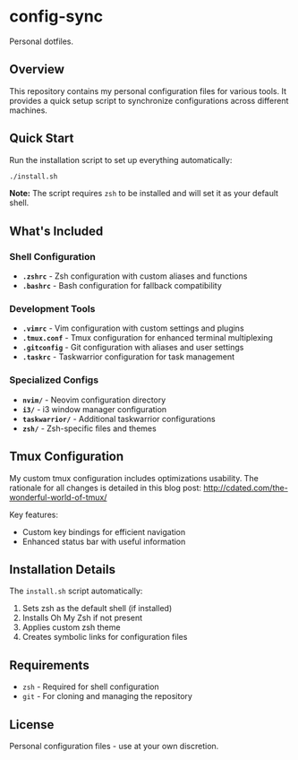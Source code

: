 # config-sync

Personal dotfiles.

## Overview

This repository contains my personal configuration files for various tools.
It provides a quick setup script to synchronize configurations
across different machines.

## Quick Start

Run the installation script to set up everything automatically:

```bash
./install.sh
```

**Note:** The script requires `zsh` to be installed and will set it as your
default shell.

## What's Included

### Shell Configuration

- **`.zshrc`** - Zsh configuration with custom aliases and functions
- **`.bashrc`** - Bash configuration for fallback compatibility

### Development Tools

- **`.vimrc`** - Vim configuration with custom settings and plugins
- **`.tmux.conf`** - Tmux configuration for enhanced terminal multiplexing
- **`.gitconfig`** - Git configuration with aliases and user settings
- **`.taskrc`** - Taskwarrior configuration for task management

### Specialized Configs

- **`nvim/`** - Neovim configuration directory
- **`i3/`** - i3 window manager configuration
- **`taskwarrior/`** - Additional taskwarrior configurations
- **`zsh/`** - Zsh-specific files and themes

## Tmux Configuration

My custom tmux configuration includes optimizations usability.
The rationale for all changes is detailed in this blog post:
<http://cdated.com/the-wonderful-world-of-tmux/>

Key features:

- Custom key bindings for efficient navigation
- Enhanced status bar with useful information

## Installation Details

The `install.sh` script automatically:

1. Sets zsh as the default shell (if installed)
2. Installs Oh My Zsh if not present
3. Applies custom zsh theme
4. Creates symbolic links for configuration files

## Requirements

- `zsh` - Required for shell configuration
- `git` - For cloning and managing the repository

## License

Personal configuration files - use at your own discretion.
